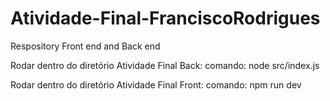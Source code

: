 # Atividade-Final-FranciscoRodrigues
Respository Front end and Back end

Rodar dentro do diretório Atividade Final Back:
comando: node src/index.js

Rodar dentro do diretório Atividade Final Front:
comando: npm run dev